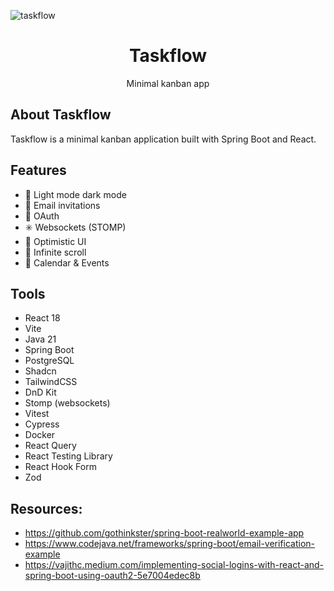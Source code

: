 ![taskflow](https://github.com/user-attachments/assets/b812caed-2e19-4f8f-bf76-144ec4cbceda)

<p align="center">
	<h1 align="center"><b>Taskflow</b></h1>

 <p align="center">
    Minimal kanban app
</p>

## About Taskflow

Taskflow is a minimal kanban application built with Spring Boot and React.

## Features
- 🌙 Light mode dark mode
- 📧 Email invitations
- 🔐 OAuth
- ✳️ Websockets (STOMP)
- 📣 Optimistic UI
- 📜 Infinite scroll
- 📅 Calendar & Events

## Tools
- React 18
- Vite
- Java 21
- Spring Boot
- PostgreSQL
- Shadcn
- TailwindCSS
- DnD Kit
- Stomp (websockets)
- Vitest
- Cypress
- Docker
- React Query
- React Testing Library
- React Hook Form
- Zod

## Resources:
- https://github.com/gothinkster/spring-boot-realworld-example-app
- https://www.codejava.net/frameworks/spring-boot/email-verification-example
- https://vajithc.medium.com/implementing-social-logins-with-react-and-spring-boot-using-oauth2-5e7004edec8b
